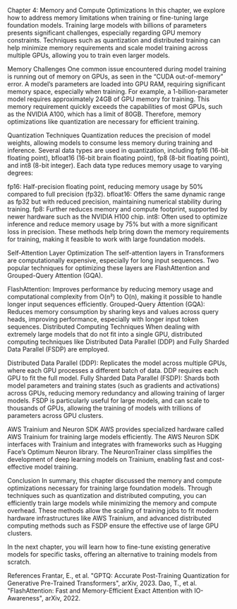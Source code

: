 Chapter 4: Memory and Compute Optimizations
In this chapter, we explore how to address memory limitations when training or fine-tuning large foundation models. Training large models with billions of parameters presents significant challenges, especially regarding GPU memory constraints. Techniques such as quantization and distributed training can help minimize memory requirements and scale model training across multiple GPUs, allowing you to train even larger models.

Memory Challenges
One common issue encountered during model training is running out of memory on GPUs, as seen in the “CUDA out-of-memory” error. A model’s parameters are loaded into GPU RAM, requiring significant memory space, especially when training. For example, a 1-billion-parameter model requires approximately 24GB of GPU memory for training. This memory requirement quickly exceeds the capabilities of most GPUs, such as the NVIDIA A100, which has a limit of 80GB. Therefore, memory optimizations like quantization are necessary for efficient training.

Quantization Techniques
Quantization reduces the precision of model weights, allowing models to consume less memory during training and inference. Several data types are used in quantization, including fp16 (16-bit floating point), bfloat16 (16-bit brain floating point), fp8 (8-bit floating point), and int8 (8-bit integer). Each data type reduces memory usage to varying degrees:

fp16: Half-precision floating point, reducing memory usage by 50% compared to full precision (fp32).
bfloat16: Offers the same dynamic range as fp32 but with reduced precision, maintaining numerical stability during training.
fp8: Further reduces memory and compute footprint, supported by newer hardware such as the NVIDIA H100 chip.
int8: Often used to optimize inference and reduce memory usage by 75% but with a more significant loss in precision.
These methods help bring down the memory requirements for training, making it feasible to work with large foundation models.

Self-Attention Layer Optimization
The self-attention layers in Transformers are computationally expensive, especially for long input sequences. Two popular techniques for optimizing these layers are FlashAttention and Grouped-Query Attention (GQA).

FlashAttention: Improves performance by reducing memory usage and computational complexity from O(n²) to O(n), making it possible to handle longer input sequences efficiently.
Grouped-Query Attention (GQA): Reduces memory consumption by sharing keys and values across query heads, improving performance, especially with longer input token sequences.
Distributed Computing Techniques
When dealing with extremely large models that do not fit into a single GPU, distributed computing techniques like Distributed Data Parallel (DDP) and Fully Sharded Data Parallel (FSDP) are employed.

Distributed Data Parallel (DDP): Replicates the model across multiple GPUs, where each GPU processes a different batch of data. DDP requires each GPU to fit the full model.
Fully Sharded Data Parallel (FSDP): Shards both model parameters and training states (such as gradients and activations) across GPUs, reducing memory redundancy and allowing training of larger models.
FSDP is particularly useful for large models, and can scale to thousands of GPUs, allowing the training of models with trillions of parameters across GPU clusters.

AWS Trainium and Neuron SDK
AWS provides specialized hardware called AWS Trainium for training large models efficiently. The AWS Neuron SDK interfaces with Trainium and integrates with frameworks such as Hugging Face’s Optimum Neuron library. The NeuronTrainer class simplifies the development of deep learning models on Trainium, enabling fast and cost-effective model training.

Conclusion
In summary, this chapter discussed the memory and compute optimizations necessary for training large foundation models. Through techniques such as quantization and distributed computing, you can efficiently train large models while minimizing the memory and compute overhead. These methods allow the scaling of training jobs to fit modern hardware infrastructures like AWS Trainium, and advanced distributed computing methods such as FSDP ensure the effective use of large GPU clusters.

In the next chapter, you will learn how to fine-tune existing generative models for specific tasks, offering an alternative to training models from scratch.

References
Frantar, E., et al. "GPTQ: Accurate Post-Training Quantization for Generative Pre-Trained Transformers", arXiv, 2023.
Dao, T., et al. "FlashAttention: Fast and Memory-Efficient Exact Attention with IO-Awareness", arXiv, 2022.
